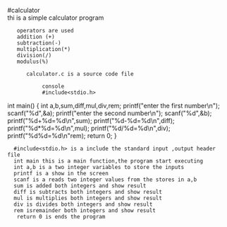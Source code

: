 #calculator     
thi is a simple calculator program     
       
       operators are used     
       addition (+)    
       subtraction(-)
       multiplication(*)
       division(/)
       modulus(%)
          
          calculator.c is a source code file    
               
               console     
               #include<stdio.h>
int main()
{
    int a,b,sum,diff,mul,div,rem;
    printf("enter the first number\n");
    scanf("%d",&a);
    printf("enter the second number\n");
    scanf("%d",&b);
    printf("%d+%d=%d\n",sum);
    printf("%d-%d=%d\n",diff);
    printf("%d*%d=%d\n",mul);
    printf("%d/%d=%d\n",div);
    printf("%d%d=%d\n"rem);
    return 0;
}      

      #include<stdio.h> is a include the standard input ,output header file    
      int main this is a main function,the program start executing   
      int a,b is a two integer variables to store the inputs  
      printf is a show in the screen  
      scanf is a reads two integer values from the stores in a,b   
      sum is added both integers and show result
      diff is subtracts both integers and show result      
      mul is multiplies both integers and show result  
      div is divides both integers and show result
      rem isremainder both integers and show result   
       return 0 is ends the program     
  
